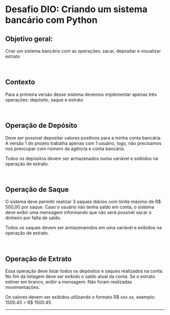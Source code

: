 # Desafio DIO: Criando um sistema bancário com Python

## Objetivo geral:

Criar um sistema bancário com as operações: sacar, depositar e visualizar extrato

<br>

## Contexto

Para a primeira versão desse sistema devemos implementar apenas três operações: depósito, saque e extrato

<br>

## Operação de Depósito

Deve ser possível depositar valores positivos para a minha conta bancária. A versão 1 do projeto trabalha apenas com 1 usuário, logo, não precisamos nos preocupar com número da agência e conta bancária.

Todos os depósitos devem ser armazenados numa variável e exibidos na operação de extrato.

<br>

## Operação de Saque

O sistema deve permitir realizar 3 saques diários com limite máximo de R$ 500,00 por saque. Caso o usuário não tenha saldo em conta, o sistema deve exibir uma mensagem informando que não será possível sacar o dinheiro por falta de saldo.

Todos os saques devem ser armazenamdos em uma variável e exibidos na operação de extrato.

<br>

## Operação de Extrato

Essa operação deve listar todos os depósitos e saques realizados na conta. No fim da listagem deve ser exibido o saldo atual da conta. Se o extrato estiver em branco, exibir a mensagem: Não foram realizadas movimentações.

Os valores devem ser exibidos utilizando o formato R$ xxx.xx, exemplo: 1500.45 = R$ 1500.45

<hr>
